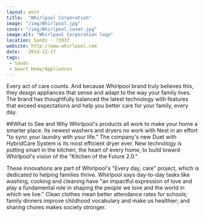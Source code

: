 ```yaml
---
layout: post
title:  "Whirlpool Corporation"
image: "/img/Whirlpool.jpg"
cover: "/img/Whirlpool_cover.jpg"
image-alt: "Whirlpool Corporation logo"
location: Sands - 73937
website: http://www.whirlpool.com
date:   2014-12-17
tags:
 - Sands
 - Smart Home/Appliances
---
```


Every act of care counts. And because Whirlpool brand truly believes this, they design appliances that sense and adapt to the way your family lives. The brand has thoughtfully balanced the latest technology with features that exceed expectations and help you better care for your family, every day.

##What to See and Why
Whirlpool's products all work to make your home a smarter place. Its newest washers and dryers no work with Nest in an effort "to sync your laundry with your life." The company's new Duet with HybridCare System is its most efficient dryer ever. New technology is putting smart in the kitchen, the heart of every home, to build toward Whirlpool's vision of the "Kitchen of the Future 2.0."

These innovations are part of Whirlpool's "Every day, care" project, which is dedicated to helping families thrive. Whirlpool says day-to-day tasks like washing, cooking and cleaning have "an impactful expression of love and play a fundamental role in shaping the people we love and the world in which we live." Clean clothes mean better attendance rates for schools; family dinners improve childhood vocabulary and make us healthier; and sharing chores makes society stronger.